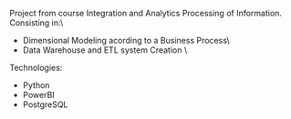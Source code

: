 Project from course Integration and Analytics Processing of Information.\
Consisting in:\
 - Dimensional Modeling acording to a Business Process\
 - Data Warehouse and ETL system Creation \

Technologies:
  - Python
  - PowerBI
  - PostgreSQL
  
